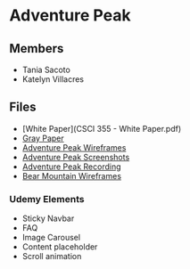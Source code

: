 # Adventure Peak

## Members
- Tania Sacoto
- Katelyn Villacres

## Files
- [White Paper](CSCI 355 - White Paper.pdf)
- [Gray Paper](CS355_Gray_Paper.pdf)
- [Adventure Peak Wireframes](adventurePeakWireframes.pdf)
- [Adventure Peak Screenshots](adventurePeakScreenshots.pdf)
- [Adventure Peak Recording](https://youtu.be/TJw66OBbS_w)
- [Bear Mountain Wireframes](BearMountainWireframes.pdf)

### Udemy Elements
- Sticky Navbar
- FAQ
- Image Carousel
- Content placeholder
- Scroll animation


